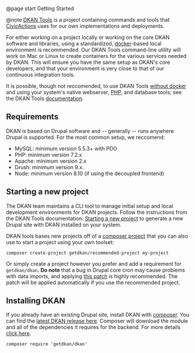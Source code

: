 @page start Getting Started

@note
  <i class="fas fa-toolbox" style="color: #42b983"></i>
  [DKAN Tools](https://github.com/GetDKAN/dkan-tools) is a project
  containing commands and tools that [CivicActions](https://civicactions.com/dkan/)
  uses for our own implementations and deployments.

For either working on a project locally or working on the core DKAN software and libraries, using a standardized, [docker](https://www.docker.com/)-based local environment is recommended. Our DKAN Tools command-line utility will work on Mac or Linux to create containers for the various services needed by DKAN. This will ensure you have the same setup as DKAN's core developers, and that your environment is very close to that of our continuous integration tools.

It is possible, though not reccomended, to use DKAN Tools [without docker](https://github.com/GetDKAN/dkan-tools/tree/master#running-without-docker) and using your system's native webserver, [PHP](https://www.php.net), and database tools; see the DKAN Tools [documentation](https://github.com/GetDKAN/dkan-tools).

## Requirements

DKAN is based on Drupal software and -- generally -- runs anywhere Drupal is supported. For the most common setup, we reccomend:

-  MySQL: minimum version 5.5.3+ with PDO
-  PHP: minimum version 7.2.x
-  Apache: minimum version 2.x
-  Drush: minimum version 9.x.
-  Node: minimum version 8.10 (if using the decoupled frontend)

## Starting a new project

The DKAN team maintains a CLI tool to manage initial setup and local development environments for DKAN projects. Follow the instructions from the DKAN Tools documentation: [Starting a new project](https://getdkan.github.io/dkan-tools/#newproject/) to generate a new Drupal site with DKAN installed on your system.

DKAN tools bases new projects off of a [composer project](https://github.com/GetDKAN/recommended-project) that you can also use to start a project using your own toolset:

    composer create-project getdkan/recommended-project my-project

Or simply create a project however you prefer and add a requirement for `getdkan/dkan`. **Do note** that a bug in Drupal core cron may cause problems with data imports, and applying [this patch](https://www.drupal.org/project/drupal/issues/3230541#comment-14206814) is highly recommended. The patch will be applied automatically if you use the recommended project.

## Installing DKAN

If you already have an existing Drupal site, install DKAN with [composer](https://www.drupal.org/node/2718229). You can find the [latest DKAN release here](https://github.com/GetDKAN/dkan/releases). Composer will download the module and all of the  dependencies it requires for the backend. For more details [click here](https://github.com/GetDKAN/dkan-tools/tree/master#adding-dkan-to-an-existing-drupal-site).

    composer require 'getdkan/dkan'
